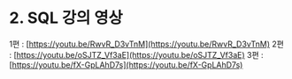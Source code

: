 # 2. SQL 강의 영상

1편 : [https://youtu.be/RwvR_D3vTnM](https://youtu.be/RwvR_D3vTnM)
2편 : [https://youtu.be/oSJTZ_Vf3aE](https://youtu.be/oSJTZ_Vf3aE)
3편 : [https://youtu.be/fX-GpLAhD7s](https://youtu.be/fX-GpLAhD7s)
